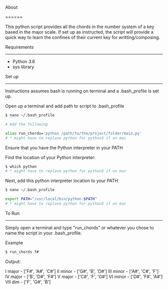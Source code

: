 
About

======

This python script provides all the chords in the number system of a key based in
the major scale. If set up as instructed, the script will provide a quick way to 
learn the confines of their current key for writting/composing. 


Requirements

------------

* Python 3.6
* sys library 


Set up 

------

Instructions assumes bash is running on terminal and a .bash_profile is set up.

Open up a terminal and add path to script to .bash_profile

```sh
$ nano ~/.bash_profile

# Add the following 

alias run_chords='python /path/to/the/project/folder/main.py'
# * might have to replave python for python3 if on mac
```

Ensure that you have the Python interpreter in your PATH

Find the location of your Python interpreter: 
```sh
$ which python 
# * might have to replave python for python3 if on mac
```

Next, add this python interpreter location to your PATH

```sh
$ nano ~/.bash_profile

export PATH="/usr/local/bin/python:$PATH"
# * might have to replave python for python3 if on mac
```



To Run

------

Simply open a terminal and type "run_chords" or whatever
you chose to name the script in your .bash_profile. 

Example 

```sh
$ run_chords f#

```

Output: 

I major - ['F#', 'A#', 'C#']
II minor - ['G#', 'B', 'D#']
III minor - ['A#', 'C#', 'F']
IV major - ['B', 'D#', 'F#']
V major - ['C#', 'F', 'G#']
VI minor - ['D#', 'F#', 'A#']
VII dim - ['F', 'G#', 'B']